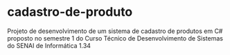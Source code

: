 # cadastro-de-produto
Projeto de desenvolvimento de um sistema de cadastro de produtos em C# proposto no semestre 1 do Curso Técnico de Desenvolvimento de Sistemas do SENAI de Informática 1.34
